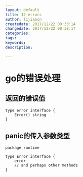 ```yaml
---
layout: default
title: 12-errors
author: lijiaocn
createdate: 2017/12/22 00:33:14
changedate: 2017/12/22 00:38:17
categories:
tags:
keywords:
description: 

---
```



<!-- toc -->

# go的错误处理

## 返回的错误值

	type error interface {
		Error() string
	}

## panic的传入参数类型

	package runtime
	
	type Error interface {
		error
		// and perhaps other methods
	}



